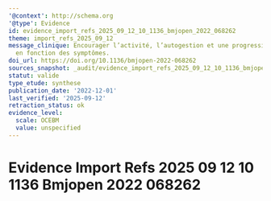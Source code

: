 ```yaml
---
'@context': http://schema.org
'@type': Evidence
id: evidence_import_refs_2025_09_12_10_1136_bmjopen_2022_068262
theme: import_refs_2025_09_12
message_clinique: Encourager l’activité, l’autogestion et une progression graduée
  en fonction des symptômes.
doi_url: https://doi.org/10.1136/bmjopen-2022-068262
sources_snapshot: _audit/evidence_import_refs_2025_09_12_10_1136_bmjopen_2022_068262.json
statut: valide
type_etude: synthese
publication_date: '2022-12-01'
last_verified: '2025-09-12'
retraction_status: ok
evidence_level:
  scale: OCEBM
  value: unspecified
---
```

# Evidence Import Refs 2025 09 12 10 1136 Bmjopen 2022 068262

